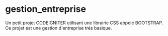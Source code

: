# gestion_entreprise
Un petit projet CODEIGNITER utilisant une librairie CSS appelé BOOTSTRAP. Ce projet est une gestion d'entreprise trés basique.  

